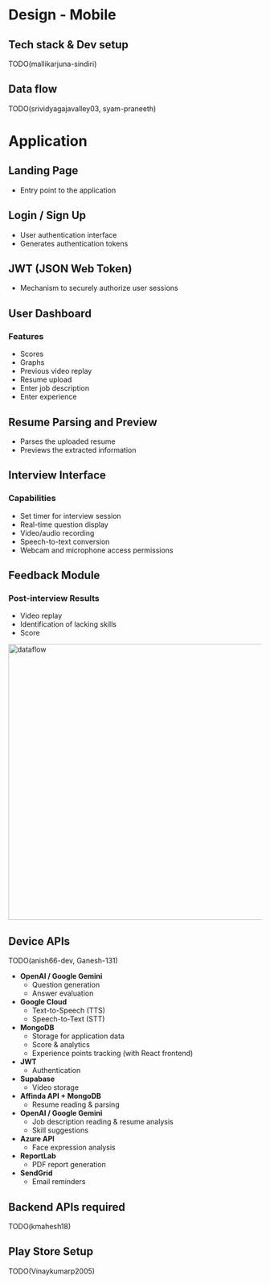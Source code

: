 # Design - Mobile

## Tech stack & Dev setup

TODO(mallikarjuna-sindiri)

## Data flow

TODO(srividyagajavalley03, syam-praneeth)
# Application

## Landing Page
- Entry point to the application

## Login / Sign Up
- User authentication interface  
- Generates authentication tokens

## JWT (JSON Web Token)
- Mechanism to securely authorize user sessions

## User Dashboard
### Features
- Scores
- Graphs
- Previous video replay
- Resume upload
- Enter job description
- Enter experience

## Resume Parsing and Preview
- Parses the uploaded resume  
- Previews the extracted information

## Interview Interface
### Capabilities
- Set timer for interview session
- Real-time question display
- Video/audio recording
- Speech-to-text conversion
- Webcam and microphone access permissions

## Feedback Module
### Post-interview Results
- Video replay
- Identification of lacking skills
- Score

<img width="1818" height="548" alt="dataflow" src="https://github.com/user-attachments/assets/fe80c0a8-d57e-459b-a068-8b397ebe7074" />



## Device APIs

TODO(anish66-dev, Ganesh-131)
- **OpenAI / Google Gemini**  
  - Question generation  
  - Answer evaluation  
- **Google Cloud**  
  - Text-to-Speech (TTS)  
  - Speech-to-Text (STT)  
- **MongoDB**  
  - Storage for application data  
  - Score & analytics  
  - Experience points tracking (with React frontend)  
- **JWT**  
  - Authentication  
- **Supabase**  
  - Video storage  
- **Affinda API + MongoDB**  
  - Resume reading & parsing  
- **OpenAI / Google Gemini**  
  - Job description reading & resume analysis  
  - Skill suggestions  
- **Azure API**  
  - Face expression analysis  
- **ReportLab**  
  - PDF report generation
- **SendGrid**  
  - Email reminders


## Backend APIs required

TODO(kmahesh18)

## Play Store Setup

TODO(Vinaykumarp2005)
